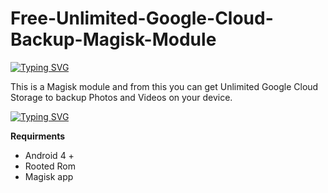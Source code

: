 # Free-Unlimited-Google-Cloud-Backup-Magisk-Module

[![Typing SVG](https://readme-typing-svg.demolab.com?font=Young+Serif&pause=1000&color=1BF700&center=true&random=false&width=435&lines=Free+Unlimited++Google+Cloud+Backup)](https://git.io/typing-svg)

This is a Magisk module and from this you can get Unlimited Google Cloud Storage to backup Photos and Videos on your device.

[![Typing SVG](https://readme-typing-svg.demolab.com?font=Young+Serif&pause=1000&color=F70000&center=true&random=false&width=435&lines=Remember+this+is+for+root+users+only)](https://git.io/typing-svg)


**Requirments**
- Android 4 +
- Rooted Rom
- Magisk app
